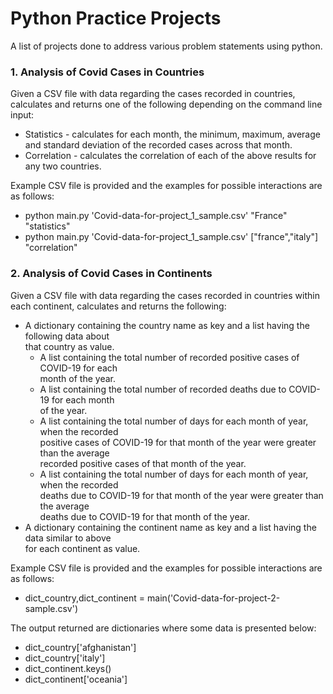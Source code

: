 # Python Practice Projects

A list of projects done to address various problem statements using python.

### 1. Analysis of Covid Cases in Countries

Given a CSV file with data regarding the cases recorded in countries, calculates and returns one of the following depending on the command line input:
* Statistics - calculates for each month, the minimum, maximum, average and standard deviation of the recorded cases across that month.
* Correlation - calculates the correlation of each of the above results for any two countries.

Example CSV file is provided and the examples for possible interactions are as follows:
* python main.py 'Covid-data-for-project_1_sample.csv' "France" "statistics"
* python main.py 'Covid-data-for-project_1_sample.csv' ["france","italy"] "correlation"

### 2. Analysis of Covid Cases in Continents

Given a CSV file with data regarding the cases recorded in countries within each continent, calculates and returns the following:
* A dictionary containing the country name as key and a list having the following data about  
that country as value.  
   * A list containing the total number of recorded positive cases of COVID-19 for each  
month of the year. 
   * A list containing the total number of recorded deaths due to COVID-19 for each month  
of the year. 
   * A list containing the total number of days for each month of year, when the recorded  
positive cases of COVID-19 for that month of the year were greater than the average  
recorded positive cases of that month of the year. 
   * A list containing the total number of days for each month of year, when the recorded  
deaths due to COVID-19 for that month of the year were greater than the average  
deaths due to COVID-19 for that month of the year. 
* A dictionary containing the continent name as key and a list having the data similar to above  
for each continent as value.

Example CSV file is provided and the examples for possible interactions are as follows:

* dict_country,dict_continent = main('Covid-data-for-project-2-sample.csv') 

The output returned are dictionaries where some data is presented below: 
   * dict_country['afghanistan'] 
   * dict_country['italy'] 
   * dict_continent.keys() 
   * dict_continent['oceania'] 
